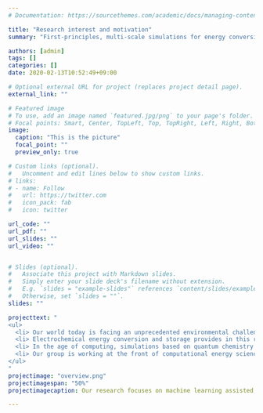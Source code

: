 ```yaml
---
# Documentation: https://sourcethemes.com/academic/docs/managing-content/

title: "Research interest and motivation"
summary: "First-principles, multi-scale simulations for energy conversion and storage."

authors: [admin]
tags: []
categories: []
date: 2020-02-13T10:52:49+09:00

# Optional external URL for project (replaces project detail page).
external_link: ""

# Featured image
# To use, add an image named `featured.jpg/png` to your page's folder.
# Focal points: Smart, Center, TopLeft, Top, TopRight, Left, Right, BottomLeft, Bottom, BottomRight.
image:
  caption: "This is the picture"
  focal_point: ""
  preview_only: true

# Custom links (optional).
#   Uncomment and edit lines below to show custom links.
# links:
# - name: Follow
#   url: https://twitter.com
#   icon_pack: fab
#   icon: twitter

url_code: ""
url_pdf: ""
url_slides: ""
url_video: ""


# Slides (optional).
#   Associate this project with Markdown slides.
#   Simply enter your slide deck's filename without extension.
#   E.g. `slides = "example-slides"` references `content/slides/example-slides.md`.
#   Otherwise, set `slides = ""`.
slides: ""

projecttext: "
<ul>
  <li> Our world today is facing an unprecedented environmental challenge, with the energy demand steadily increasing, the CO<sub>2</sub> concentration in the atmosphere reaching record-high levels in the human history, and oil, gas and coal being estimated to last for around 50--100 years. Renewable electric energy from solar cells is now available on a cost-efficient level, and the carbon-neutral conversion of this electric energy and its storage has now risen to be the most significant challenge for humanity.
  <li> Electrochemical energy conversion and storage provides in this respect sustainable solutions which are expected to sky-rocket over the next years and become as important as never before to save our planet. Unfortunately, most such processes are not yet industrially competitive, albeit an immense research effort has been made over the last decades. A central role in the future sustainable energy landscape is played by the electrochemical reduction of the greenhouse CO<sub>2</sub> gas (CO<sub>2</sub>R), which offers an environmentally highly valuable route to fuels, but is still not economically feasible due to catalysts exhibiting high overpotentials and poor product selectivity.  At the same time, hydrogen gas, which is essential for the chemical industry, is almost exclusively harvested via carbon-intensive steam reforming. The sustainable alternative, electrochemical water splitting, is again limited by high overpotentials making the process economically intractable. The recent environmental changes have, however, increased the political and economic momentum towards carbon-neutral harvesting and conversion of energy.
  <li> In the age of computing, simulations based on quantum chemistry have become an indispensible and highly promising tool to approach this global problem. With the rise of machine learning, quantum chemistry is expected to become even more essential to understand electrochemical processes and the structure of materials, or to perform high-throughput screening of energy materials approaching the gigantic chemical search space that only computational science can handle.
  <li> Our group is working at the front of computational energy science following essentially two paths. On the one hand, we are working on both the fundamental side and try to understand energy conversion and storage on the microscopic and multi-scale. This will provide new insights about the physics and chemistry of such processes which will increase our understanding and help us to develop novel solutions with unprecedented performance. On the other hand, we try to screen catalyst and electrode materials from the chemical design space to develop highly optimized materials for energy science. For both paths, we work also closely together with many great experimentalists, at many leading universities in Korea, Europe and America! We welcome any interested student to follow us on this exciting path and persue a successful career in computational energy science!
</ul>
"
projectimage: "overview.png"
projectimagespan: "50%"
projectimagecaption: Our research focuses on machine learning assisted, first-principles and <i>in operando</i> design of energy conversion (electrolyzers, fuel cells), energy harvesting (solar cells) and energy storage (batteries) materials.

---
```

